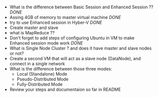 -   What is the difference between Basic Session and Enhanced Session ?? *DONE*
-   Assing 4GB of memory to master virtual machine *DONE*
-   try to use Enhanced session in Hyber-V *DONE*
-   Create master and slave
-   what is MapReduce ??
-   Don't forget to add steps of configuring Ubuntu in VM to make Enhanced session mode work *DONE*
-   What is Single Node Cluster ? and does it have master and slave nodes or not?
-   Create a second VM that will act as a slave node (DataNode), and connect in a single network
-   What is the difference between those three modes:  
    -   Local (Standalone) Mode
    -   Pseudo-Distributed Mode
    -   Fully-Distributed Mode
- Review your steps and documentaion so far in README